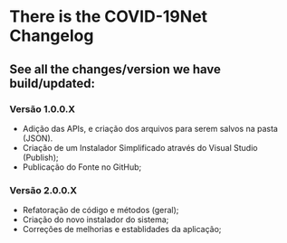 # There is the COVID-19Net Changelog


## See all the changes/version we have build/updated:

### Versão 1.0.0.X
- Adição das APIs, e criação dos arquivos para serem salvos na pasta (JSON).
- Criação de um Instalador Simplificado através do Visual Studio (Publish);
- Publicação do Fonte no GitHub;

### Versão 2.0.0.X
- Refatoração de código e métodos (geral);
- Criação do novo instalador do sistema;
- Correções de melhorias e establidades da aplicação;
